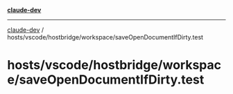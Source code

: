 [**claude-dev**](../../../../../README.md)

***

[claude-dev](../../../../../README.md) / hosts/vscode/hostbridge/workspace/saveOpenDocumentIfDirty.test

# hosts/vscode/hostbridge/workspace/saveOpenDocumentIfDirty.test
